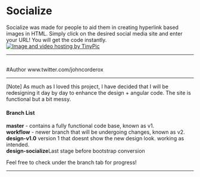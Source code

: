 # Socialize
Socialize was made for people to aid them in creating hyperlink based images in HTML. Simply click on the desired social media site and enter your URL! You will get the code instantly.
<a href="http://tinypic.com?ref=1es6sn" target="_blank"><img src="http://i66.tinypic.com/1es6sn.jpg" border="0" alt="Image and video hosting by TinyPic"></a>
<hr><br>
#Author
www.twitter.com/johncorderox
<br>
<hr>
[Note] As much as I loved this project, I have decided that I will be redesigning it day by day to enhance the design + angular code. The site is functional but a bit messy.<br>
<h4>Branch List</h4>
<b>master</b> - contains a fully functional code base, known as v1.<br>
<b>workflow</b> - newer branch that will be undergoing changes, known as v2.<br>
<b>design-v1.0</b> version 1 that doesnt show the new design look. working as intended.<br>
<b>design-socialize</b>Last stage before bootstrap conversion

Feel free to check under the branch tab for progress!
<hr>
<br>
